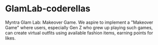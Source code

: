 # GlamLab-coderellas
Myntra Glam Lab: Makeover Game. We aspire to implement a "Makeover Game" where users, especially Gen Z who grew up playing such games, can create virtual outfits using available fashion items, earning points for likes.
